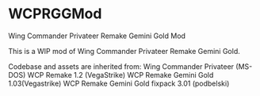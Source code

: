 # WCPRGGMod
Wing Commander Privateer Remake Gemini Gold Mod

This is a WIP mod of Wing Commander Privateer Remake Gemini Gold.

Codebase and assets are inherited from:
Wing Commander Privateer (MS-DOS)
WCP Remake 1.2 (VegaStrike)
WCP Remake Gemini Gold 1.03(Vegastrike)
WCP Remake Gemini Gold fixpack 3.01 (podbelski)
